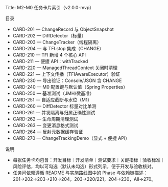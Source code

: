 Title: M2-M0 任务卡片索引（v2.0.0-mvp）

目录
- CARD-201 — ChangeRecord 与 ObjectSnapshot
- CARD-202 — DiffDetector（标量）
- CARD-203 — ChangeTracker（线程隔离）
- CARD-204 — 与 TFI.stop 集成（CHANGE）
- CARD-210 — TFI 新增 4 个核心 API
- CARD-211 — 便捷 API：withTracked
- CARD-220 — ManagedThreadContext 关闭时清理
- CARD-221 — 上下文传播（TFIAwareExecutor）验证
- CARD-230 — 导出验证：Console/JSON 含 CHANGE
- CARD-240 — M0 配置键与默认值（Spring Properties）
- CARD-250 — 基准测试（JMH/微基准）
- CARD-251 — 自适应截断与水位（M1）
- CARD-260 — DiffDetector 标量对比单测
- CARD-261 — 并发隔离与归属正确性测试
- CARD-262 — 生命周期清理测试
- CARD-263 — 变更消息格式测试
- CARD-264 — 反射元数据缓存验证
- CARD-270 — ChangeTrackingDemo（显式 + 便捷 API）

说明
- 每张任务卡均包含：开发目标｜开发清单｜测试要求｜关键指标｜验收标准｜风险评估，均以可勾选（默认未勾选）形式列示，便于开发与验收核对。
- 任务间依赖遵循 README 与实施路线图中的 Phase 与依赖链描述：201→202→203→210→204，203→220/221，204→230，All→270。
